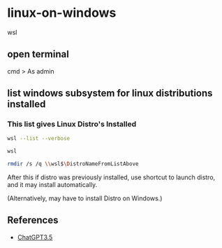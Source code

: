 # linux-on-windows

wsl

## open terminal

cmd > As admin

## list windows subsystem for linux distributions installed

### This list gives Linux Distro's Installed

``` bash
wsl --list --verbose
```

``` bash
wsl
```

``` bash
rmdir /s /q \\wsl$\DistroNameFromListAbove
```

After this if distro was previously installed,
use shortcut to launch distro,
and it may install automatically.

(Alternatively, may have to install Distro on Windows.)

## References

- [ChatGPT3.5](https://chat.openai.com/chat)
